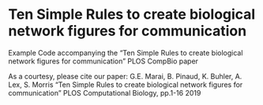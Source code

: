 # Ten Simple Rules to create biological network figures for communication
Example Code accompanying the “Ten Simple Rules to create biological network figures for communication” PLOS CompBio paper 

As a courtesy, please cite our paper:
G.E. Marai, B. Pinaud, K. Buhler, A. Lex, S. Morris
“Ten Simple Rules to create biological network figures for communication” 
PLOS Computational Biology, pp.1-16 2019
